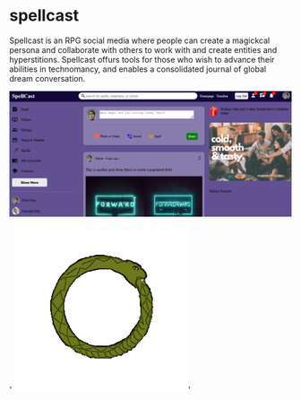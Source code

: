 # spellcast 

Spellcast is an RPG social media where people can create a magickcal persona and collaborate with others to work with and create entities and hyperstitions. Spellcast offurs tools for those who wish to advance their abilities in technomancy, and enables a consolidated journal of global dream conversation.


!['test'](https://github.com/eggsmayhem/spellcast/blob/main/promotional/spellcastfront.png)'
!['test'](https://github.com/eggsmayhem/spellcast/blob/main/promotional/orospinfast.gif)'
